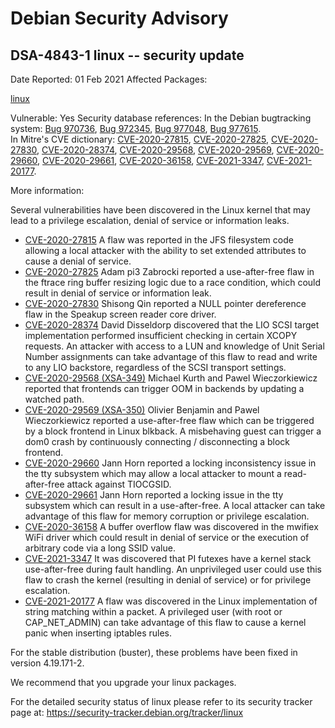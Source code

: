 
Debian Security Advisory
========================


DSA-4843-1 linux -- security update
-----------------------------------



Date Reported:
01 Feb 2021
Affected Packages:

[linux](https://packages.debian.org/src:linux)

Vulnerable:
Yes
Security database references:
In the Debian bugtracking system: [Bug 970736](https://bugs.debian.org/cgi-bin/bugreport.cgi?bug=970736), [Bug 972345](https://bugs.debian.org/cgi-bin/bugreport.cgi?bug=972345), [Bug 977048](https://bugs.debian.org/cgi-bin/bugreport.cgi?bug=977048), [Bug 977615](https://bugs.debian.org/cgi-bin/bugreport.cgi?bug=977615).  
In Mitre's CVE dictionary: [CVE-2020-27815](https://security-tracker.debian.org/tracker/CVE-2020-27815), [CVE-2020-27825](https://security-tracker.debian.org/tracker/CVE-2020-27825), [CVE-2020-27830](https://security-tracker.debian.org/tracker/CVE-2020-27830), [CVE-2020-28374](https://security-tracker.debian.org/tracker/CVE-2020-28374), [CVE-2020-29568](https://security-tracker.debian.org/tracker/CVE-2020-29568), [CVE-2020-29569](https://security-tracker.debian.org/tracker/CVE-2020-29569), [CVE-2020-29660](https://security-tracker.debian.org/tracker/CVE-2020-29660), [CVE-2020-29661](https://security-tracker.debian.org/tracker/CVE-2020-29661), [CVE-2020-36158](https://security-tracker.debian.org/tracker/CVE-2020-36158), [CVE-2021-3347](https://security-tracker.debian.org/tracker/CVE-2021-3347), [CVE-2021-20177](https://security-tracker.debian.org/tracker/CVE-2021-20177).  

More information:

Several vulnerabilities have been discovered in the Linux kernel that
may lead to a privilege escalation, denial of service or information
leaks.


* [CVE-2020-27815](https://security-tracker.debian.org/tracker/CVE-2020-27815)
A flaw was reported in the JFS filesystem code allowing a local
 attacker with the ability to set extended attributes to cause a
 denial of service.
* [CVE-2020-27825](https://security-tracker.debian.org/tracker/CVE-2020-27825)
Adam pi3 Zabrocki reported a use-after-free flaw in the ftrace
 ring buffer resizing logic due to a race condition, which could
 result in denial of service or information leak.
* [CVE-2020-27830](https://security-tracker.debian.org/tracker/CVE-2020-27830)
Shisong Qin reported a NULL pointer dereference flaw in the Speakup
 screen reader core driver.
* [CVE-2020-28374](https://security-tracker.debian.org/tracker/CVE-2020-28374)
David Disseldorp discovered that the LIO SCSI target implementation
 performed insufficient checking in certain XCOPY requests. An
 attacker with access to a LUN and knowledge of Unit Serial Number
 assignments can take advantage of this flaw to read and write to any
 LIO backstore, regardless of the SCSI transport settings.
* [CVE-2020-29568 (XSA-349)](https://security-tracker.debian.org/tracker/CVE-2020-29568)
Michael Kurth and Pawel Wieczorkiewicz reported that frontends can
 trigger OOM in backends by updating a watched path.
* [CVE-2020-29569 (XSA-350)](https://security-tracker.debian.org/tracker/CVE-2020-29569)
Olivier Benjamin and Pawel Wieczorkiewicz reported a use-after-free
 flaw which can be triggered by a block frontend in Linux blkback. A
 misbehaving guest can trigger a dom0 crash by continuously
 connecting / disconnecting a block frontend.
* [CVE-2020-29660](https://security-tracker.debian.org/tracker/CVE-2020-29660)
Jann Horn reported a locking inconsistency issue in the tty
 subsystem which may allow a local attacker to mount a
 read-after-free attack against TIOCGSID.
* [CVE-2020-29661](https://security-tracker.debian.org/tracker/CVE-2020-29661)
Jann Horn reported a locking issue in the tty subsystem which can
 result in a use-after-free. A local attacker can take advantage of
 this flaw for memory corruption or privilege escalation.
* [CVE-2020-36158](https://security-tracker.debian.org/tracker/CVE-2020-36158)
A buffer overflow flaw was discovered in the mwifiex WiFi driver
 which could result in denial of service or the execution of
 arbitrary code via a long SSID value.
* [CVE-2021-3347](https://security-tracker.debian.org/tracker/CVE-2021-3347)
It was discovered that PI futexes have a kernel stack use-after-free
 during fault handling. An unprivileged user could use this flaw to
 crash the kernel (resulting in denial of service) or for privilege
 escalation.
* [CVE-2021-20177](https://security-tracker.debian.org/tracker/CVE-2021-20177)
A flaw was discovered in the Linux implementation of string matching
 within a packet. A privileged user (with root or CAP\_NET\_ADMIN) can
 take advantage of this flaw to cause a kernel panic when inserting
 iptables rules.


For the stable distribution (buster), these problems have been fixed in
version 4.19.171-2.


We recommend that you upgrade your linux packages.


For the detailed security status of linux please refer to
its security tracker page at:
<https://security-tracker.debian.org/tracker/linux>





